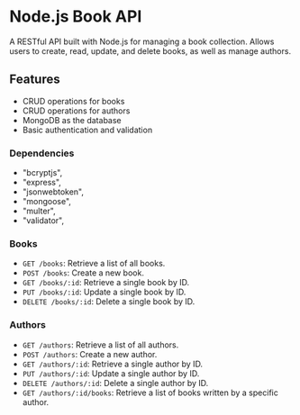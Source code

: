 # Node.js Book API

A RESTful API built with Node.js for managing a book collection. Allows users to create, read, update, and delete books, as well as manage authors.

## Features

* CRUD operations for books
* CRUD operations for authors
* MongoDB as the database
* Basic authentication and validation




### Dependencies
* "bcryptjs",
* "express",
* "jsonwebtoken",
* "mongoose",
* "multer",
* "validator",




### Books

* `GET /books`: Retrieve a list of all books.
* `POST /books`: Create a new book.
* `GET /books/:id`: Retrieve a single book by ID.
* `PUT /books/:id`: Update a single book by ID.
* `DELETE /books/:id`: Delete a single book by ID.

### Authors

* `GET /authors`: Retrieve a list of all authors.
* `POST /authors`: Create a new author.
* `GET /authors/:id`: Retrieve a single author by ID.
* `PUT /authors/:id`: Update a single author by ID.
* `DELETE /authors/:id`: Delete a single author by ID.
* `GET /authors/:id/books`: Retrieve a list of books written by a specific author.

